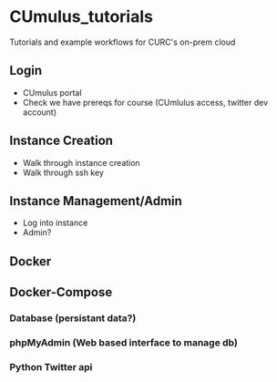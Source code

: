 # CUmulus_tutorials
Tutorials and example workflows for CURC's on-prem cloud

## Login
- CUmulus portal
- Check we have prereqs for course (CUmlulus access, twitter dev account)

## Instance Creation
- Walk through instance creation
- Walk through ssh key

## Instance Management/Admin
- Log into instance
- Admin?

## Docker

## Docker-Compose

### Database (persistant data?)

### phpMyAdmin (Web based interface to manage db)

### Python Twitter api


